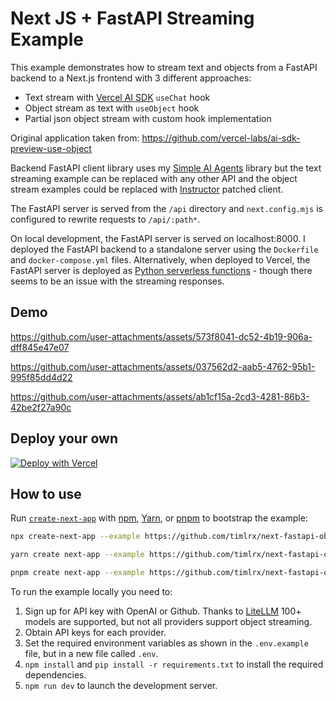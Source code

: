 # Next JS + FastAPI Streaming Example

This example demonstrates how to stream text and objects from a FastAPI backend to a Next.js frontend with 3 different approaches:
 - Text stream with [Vercel AI SDK](https://sdk.vercel.ai/docs) `useChat` hook
 - Object stream as text with `useObject` hook
 - Partial json object stream with custom hook implementation

Original application taken from: https://github.com/vercel-labs/ai-sdk-preview-use-object

Backend FastAPI client library uses my [Simple AI Agents](https://github.com/timlrx/simple-ai-agents) library but the text streaming example can be replaced with any other API and the object stream examples could be replaced with [Instructor](https://github.com/jxnl/instructor) patched client.

The FastAPI server is served from the `/api` directory and `next.config.mjs` is configured to rewrite requests to `/api/:path*`.

On local development, the FastAPI server is served on localhost:8000. I deployed the FastAPI backend to a standalone server using the `Dockerfile` and `docker-compose.yml` files. Alternatively, when deployed to Vercel, the FastAPI server is deployed as [Python serverless functions](https://vercel.com/docs/functions/runtimes/python) - though there seems to be an issue with the streaming responses.

## Demo


https://github.com/user-attachments/assets/573f8041-dc52-4b19-906a-dff845e47e07

https://github.com/user-attachments/assets/037562d2-aab5-4762-95b1-995f85dd4d22

https://github.com/user-attachments/assets/ab1cf15a-2cd3-4281-86b3-42be2f27a90c


## Deploy your own

[![Deploy with Vercel](https://vercel.com/button)](https://vercel.com/new/clone?repository-url=https%3A%2F%2Fgithub.com%2Fvercel-labs%2Fai-sdk-preview-use-object&env=OPENAI_API_KEY&envDescription=API%20keys%20needed%20for%20application&envLink=platform.openai.com)

## How to use

Run [`create-next-app`](https://github.com/vercel/next.js/tree/canary/packages/create-next-app) with [npm](https://docs.npmjs.com/cli/init), [Yarn](https://yarnpkg.com/lang/en/docs/cli/create/), or [pnpm](https://pnpm.io) to bootstrap the example:

```bash
npx create-next-app --example https://github.com/timlrx/next-fastapi-object-stream
```

```bash
yarn create next-app --example https://github.com/timlrx/next-fastapi-object-stream
```

```bash
pnpm create next-app --example https://github.com/timlrx/next-fastapi-object-stream
```

To run the example locally you need to:

1. Sign up for API key with OpenAI or Github. Thanks to [LiteLLM](https://github.com/BerriAI/litellm) 100+ models are supported, but not all providers support object streaming.
2. Obtain API keys for each provider.
3. Set the required environment variables as shown in the `.env.example` file, but in a new file called `.env`.
4. `npm install` and `pip install -r requirements.txt` to install the required dependencies.
5. `npm run dev` to launch the development server.
